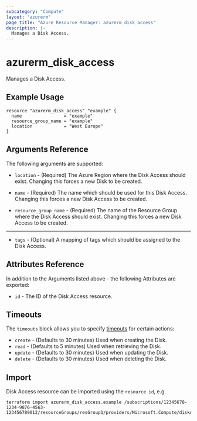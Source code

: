 ```yaml
---
subcategory: "Compute"
layout: "azurerm"
page_title: "Azure Resource Manager: azurerm_disk_access"
description: |-
  Manages a Disk Access.
---
```


# azurerm_disk_access

Manages a Disk Access.

## Example Usage

```hcl
resource "azurerm_disk_access" "example" {
  name                = "example"
  resource_group_name = "example"
  location            = "West Europe"
}
```

## Arguments Reference

The following arguments are supported:

* `location` - (Required) The Azure Region where the Disk Access should exist. Changing this forces a new Disk to be created.

* `name` - (Required) The name which should be used for this Disk Access. Changing this forces a new Disk Access to be created.

* `resource_group_name` - (Required) The name of the Resource Group where the Disk Access should exist. Changing this forces a new Disk Access to be created.

---

* `tags` - (Optional) A mapping of tags which should be assigned to the Disk Access.

## Attributes Reference

In addition to the Arguments listed above - the following Attributes are exported: 

* `id` - The ID of the Disk Access resource.

## Timeouts

The `timeouts` block allows you to specify [timeouts](https://www.terraform.io/docs/configuration/resources.html#timeouts) for certain actions:

* `create` - (Defaults to 30 minutes) Used when creating the Disk.
* `read` - (Defaults to 5 minutes) Used when retrieving the Disk.
* `update` - (Defaults to 30 minutes) Used when updating the Disk.
* `delete` - (Defaults to 30 minutes) Used when deleting the Disk.

## Import

Disk Access resource can be imported using the `resource id`, e.g.

```shell
terraform import azurerm_disk_access.example /subscriptions/12345678-1234-9876-4563-123456789012/resourceGroups/resGroup1/providers/Microsoft.Compute/diskAccesses/diskAccess1
```